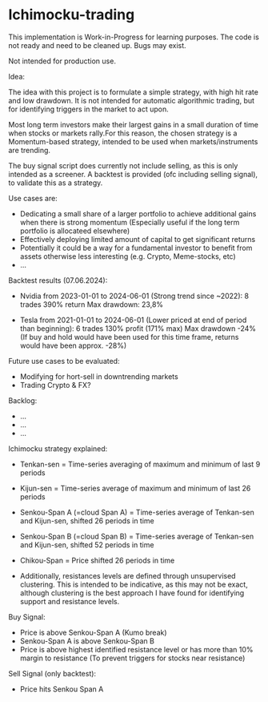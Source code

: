 # Ichimocku-trading

This implementation is Work-in-Progress for learning purposes. The code is not ready and need to be cleaned up. Bugs may exist.

Not intended for production use. 

Idea:


The idea with this project is to formulate a simple strategy, with high hit rate and low drawdown. It is not intended for automatic algorithmic trading, but for identifying triggers in the market to act upon. 

Most long term investors make their largest gains in a small duration of time when stocks or markets rally.For this reason, the chosen strategy is a Momentum-based strategy, intended to be used when markets/instruments are trending. 

The buy signal script does currently not include selling, as this is only intended as a screener.
A backtest is provided (ofc including selling signal), to validate this as a strategy.

Use cases are:
- Dedicating a small share of a larger portfolio to achieve additional gains when there is strong momentum (Especially useful if the long term portfolio is allocateed elsewhere)
- Effectively deploying limited amount of capital to get significant returns
- Potentially it could be a way for a fundamental investor to benefit from assets otherwise less interesting (e.g. Crypto, Meme-stocks, etc)
- ...

Backtest results (07.06.2024):
- Nvidia from 2023-01-01 to 2024-06-01 (Strong trend since ~2022):
  8 trades
  390% return
  Max drawdown: 23,8%

- Tesla from 2021-01-01 to 2024-06-01 (Lower priced at end of period than beginning):
  6 trades
  130% profit (171% max)
  Max drawdown -24%
  (If buy and hold would have been used for this time frame, returns would have been approx. -28%)

Future use cases to be evaluated:
- Modifying for hort-sell in downtrending markets
- Trading Crypto & FX?

Backlog:
- ...
- ...
- ...


Ichimocku strategy explained:
- Tenkan-sen = Time-series averaging of maximum and minimum of last 9 periods
- Kijun-sen = Time-series average of maximum and minimum of last 26 periods
- Senkou-Span A (=cloud Span A) = Time-series average of Tenkan-sen and Kijun-sen, shifted 26 periods in time
- Senkou-Span B (=cloud Span B) = Time-series average of Tenkan-sen and Kijun-sen, shifted 52 periods in time
- Chikou-Span = Price shifted 26 periods in time

- Additionally, resistances levels are defined through unsupervised clustering. This is intended to be indicative, as this may not be exact, although clustering is the best approach I have found for identifying support and resistance levels.
  
Buy Signal:
- Price is above Senkou-Span A (Kumo break)
- Senkou-Span A is above Senkou-Span B   
- Price is above highest identified resistance level or has more than 10% margin to resistance   (To prevent triggers for stocks near resistance)

Sell Signal (only backtest):
- Price hits Senkou Span A
